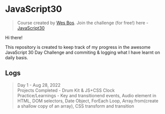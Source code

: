 # JavaScript30

> Course created by [Wes Bos](https://github.com/wesbos). Join the challenge (for free!) here - [JavaScript30](https://javascript30.com/account)

Hi there!

This repository is created to keep track of my progress in the awesome JavaScript 30 Day Challenge
and commiting & logging what I have learnt on daily basis.


## Logs

> Day 1 - Aug 28, 2022 </br>
> Projects Completed - Drum Kit & JS+CSS Clock </br> 
> Practice/Learnings - Key and transitionend events, Audio element in HTML, DOM selectors,  Date Object, ForEach Loop, Array.from(create a shallow copy of an array), CSS transform and transition